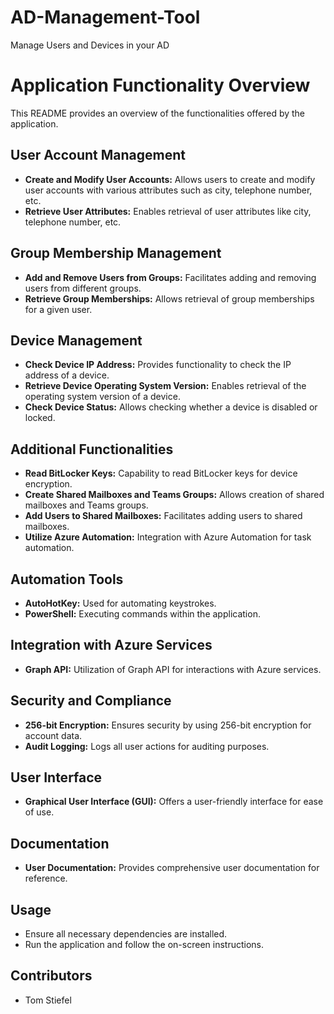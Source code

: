 # AD-Management-Tool
Manage Users and Devices in your AD 

# Application Functionality Overview

This README provides an overview of the functionalities offered by the application.

## User Account Management
- **Create and Modify User Accounts:** Allows users to create and modify user accounts with various attributes such as city, telephone number, etc.
- **Retrieve User Attributes:** Enables retrieval of user attributes like city, telephone number, etc.

## Group Membership Management
- **Add and Remove Users from Groups:** Facilitates adding and removing users from different groups.
- **Retrieve Group Memberships:** Allows retrieval of group memberships for a given user.

## Device Management
- **Check Device IP Address:** Provides functionality to check the IP address of a device.
- **Retrieve Device Operating System Version:** Enables retrieval of the operating system version of a device.
- **Check Device Status:** Allows checking whether a device is disabled or locked.

## Additional Functionalities
- **Read BitLocker Keys:** Capability to read BitLocker keys for device encryption.
- **Create Shared Mailboxes and Teams Groups:** Allows creation of shared mailboxes and Teams groups.
- **Add Users to Shared Mailboxes:** Facilitates adding users to shared mailboxes.
- **Utilize Azure Automation:** Integration with Azure Automation for task automation.

## Automation Tools
- **AutoHotKey:** Used for automating keystrokes.
- **PowerShell:** Executing commands within the application.

## Integration with Azure Services
- **Graph API:** Utilization of Graph API for interactions with Azure services.

## Security and Compliance
- **256-bit Encryption:** Ensures security by using 256-bit encryption for account data.
- **Audit Logging:** Logs all user actions for auditing purposes.

## User Interface
- **Graphical User Interface (GUI):** Offers a user-friendly interface for ease of use.

## Documentation
- **User Documentation:** Provides comprehensive user documentation for reference.

## Usage
- Ensure all necessary dependencies are installed.
- Run the application and follow the on-screen instructions.

## Contributors
- Tom Stiefel
